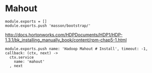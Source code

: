 
# Mahout

    module.exports = []
    module.exports.push 'masson/bootstrap/'

http://docs.hortonworks.com/HDPDocuments/HDP1/HDP-1.3.1/bk_installing_manually_book/content/rpm-chap5-1.html

    module.exports.push name: 'Hadoop Mahout # Install', timeout: -1, callback: (ctx, next) ->
      ctx.service
        name: 'mahout'
      , next